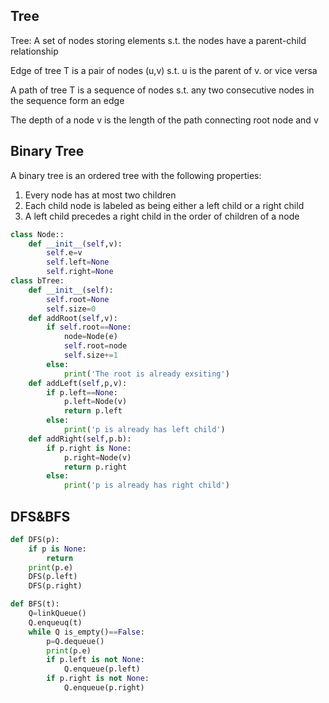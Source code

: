 ## Tree
Tree: A set of nodes storing elements s.t. the nodes have a parent-child relationship

Edge of tree T is a pair of nodes (u,v) s.t. u is the parent of v. or vice versa

A path of tree T is a sequence of nodes s.t. any two consecutive nodes in the sequence form an edge

The depth of a node v is the length of the path connecting root node and v

## Binary Tree
A binary tree is an ordered tree with the following properties:
1. Every node has at most two children
2. Each child node is labeled as being either a left child or a right child
3. A left child precedes a right child in the order of children of a node

```python
class Node::
    def __init__(self,v):
        self.e=v
        self.left=None
        self.right=None
class bTree:
    def __init__(self):
        self.root=None
        self.size=0
    def addRoot(self,v):
        if self.root==None:
            node=Node(e)
            self.root=node
            self.size+=1
        else:
            print('The root is already exsiting')
    def addLeft(self,p,v):
        if p.left==None:
            p.left=Node(v)
            return p.left
        else:
            print('p is already has left child')
    def addRight(self,p.b):
        if p.right is None:
            p.right=Node(v)
            return p.right
        else:
            print('p is already has right child')
```

## DFS&BFS
```python
def DFS(p):
    if p is None:
        return
    print(p.e)
    DFS(p.left)
    DFS(p.right)
```

```python
def BFS(t):
    Q=linkQueue()
    Q.enqueuq(t)
    while Q is_empty()==False:
        p=Q.dequeue()
        print(p.e)
        if p.left is not None:
            Q.enqueue(p.left)
        if p.right is not None:
            Q.enqueue(p.right)
```
